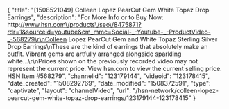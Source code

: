 {
    "title": "[1508521049] Colleen Lopez PearCut Gem   White Topaz Drop Earrings",
    "description": "For More Info or to Buy Now: http:\/\/www.hsn.com\/products\/seo\/8475871?rdr=1&sourceid=youtube&cm_mmc=Social-_-Youtube-_-ProductVideo-_-568279\r\nColleen Lopez PearCut Gem and White Topaz Sterling Silver Drop Earrings\nThese are the kind of earrings that absolutely make an outfit. Vibrant gems are artfully arranged alongside sparkling white...\r\nPrices shown on the previously recorded video may not represent the current price.  View hsn.com to view the current selling price. HSN Item #568279",
    "channelid": "123179144",
    "videoid": "123178415",
    "date_created": "1508292769",
    "date_modified": "1508372591",
    "type": "captivate",
    "layout": "channelVideo",
    "url": "\/hsn-network\/colleen-lopez-pearcut-gem-white-topaz-drop-earrings\/123179144-123178415"
}